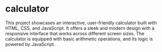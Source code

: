 # calculator
This project showcases an interactive, user-friendly calculator built with HTML, CSS, and JavaScript. It offers a sleek and modern design with a responsive interface that works across different screen sizes. The calculator is equipped with basic arithmetic operations, and its logic is powered by JavaScript.
